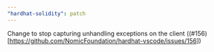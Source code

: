 ```yaml
---
"hardhat-solidity": patch
---
```


Change to stop capturing unhandling exceptions on the client ((#156)[https://github.com/NomicFoundation/hardhat-vscode/issues/156])
